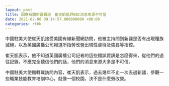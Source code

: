 ```yaml
---
layout: post
title: 回應有關新疆報道　崔天凱批評BBC消息來源不可信
date: 2021-02-08 09:14:57.000000000 +08:00
categories: rthk
---
```


中國駐美大使崔天凱接受美國有線新聞網訪問，他被主持問到新疆是否有出現種族滅絕，以及英國廣播公司報道所指勞改營出現性虐待及強姦等指控。

崔天凱表示，他不知道英國廣播公司記者的這些錯誤資訊是怎麼得來，從他們的過往記錄，不應完全聽信他們的話，他們的消息來源大多是不可信。

中國駐美大使館轉載訪問內容，崔天凱表示，過去幾年不止一次去過新疆，參觀一些職業技能教育培訓中心，就像一個校園，決不是什麼勞改營。
